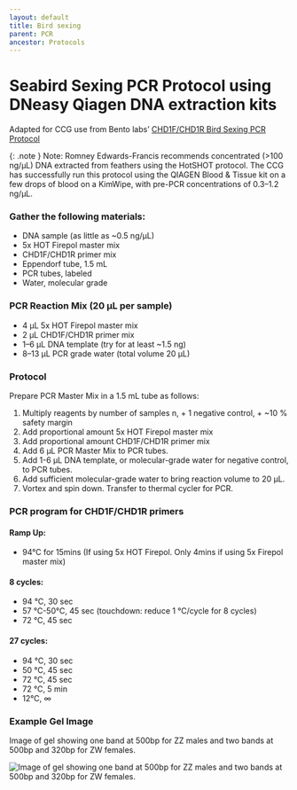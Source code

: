 ```yaml
---
layout: default
title: Bird sexing
parent: PCR
ancestor: Protocols
---
```


# Seabird Sexing PCR Protocol using DNeasy Qiagen DNA extraction kits
Adapted for CCG use from Bento labs’ [CHD1F/CHD1R Bird Sexing PCR Protocol](https://bento.bio/protocol/bird-sexing/bird-sexing-pcr/)

{: .note }
Note: Romney Edwards-Francis recommends concentrated (>100 ng/µL) DNA extracted from feathers using the HotSHOT protocol. The CCG has successfully run this protocol using the QIAGEN Blood & Tissue kit on a few drops of blood on a KimWipe, with pre-PCR concentrations of 0.3–1.2 ng/µL.

### Gather the following materials:
- DNA sample (as little as ~0.5 ng/µL)
- 5x HOT Firepol master mix
- CHD1F/CHD1R primer mix
- Eppendorf tube, 1.5 mL
- PCR tubes, labeled
- Water, molecular grade

### PCR Reaction Mix (20 µL per sample)
- 4 µL 5x HOT Firepol master mix
- 2 µL CHD1F/CHD1R primer mix
- 1–6 µL DNA template (try for at least ~1.5 ng)
- 8–13 µL PCR grade water (total volume 20 µL)

### Protocol

Prepare PCR Master Mix in a 1.5 mL tube as follows:

1. Multiply reagents by number of samples n, + 1 negative control,  + ~10 % safety margin
2. Add proportional amount 5x HOT Firepol master mix
3. Add proportional amount CHD1F/CHD1R primer mix
4. Add 6 µL PCR Master Mix to PCR tubes.
5. Add 1-6 µL DNA template, or molecular-grade water for negative control, to PCR tubes.
6. Add sufficient molecular-grade water to bring reaction volume to 20 µL.
7. Vortex and spin down. Transfer to thermal cycler for PCR.

### PCR program for CHD1F/CHD1R primers

#### Ramp Up:
- 94°C for 15mins (If using 5x HOT Firepol. Only 4mins if using 5x Firepol master mix)

#### 8 cycles:	
- 94 °C, 30 sec
- 57 °C-50°C, 45 sec (touchdown: reduce 1 °C/cycle for 8 cycles)
- 72 °C, 45 sec

#### 27 cycles:
- 94 °C, 30 sec
- 50 °C, 45 sec
- 72 °C, 45 sec
- 72 °C, 5 min
- 12°C, ∞

### Example Gel Image
Image of gel showing one band at 500bp for ZZ males and two bands at 500bp and 320bp for ZW females.

![Image of gel showing one band at 500bp for ZZ males and two bands at 500bp and 320bp for ZW females.](https://github.com/CCG-CAS/gh-pages/blob/main/assets/Bird%20Sexing%20Example%20Gel.JPG)

